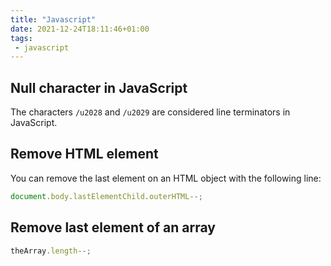 ```yaml
---
title: "Javascript"
date: 2021-12-24T18:11:46+01:00
tags:
 - javascript
---
```


## Null character in JavaScript

The characters `/u2028` and `/u2029` are considered line terminators in JavaScript.

## Remove HTML element

You can remove the last element on an HTML object with the following line:

```javascript
document.body.lastElementChild.outerHTML--;
```

## Remove last element of an array

```javascript
theArray.length--;
```

